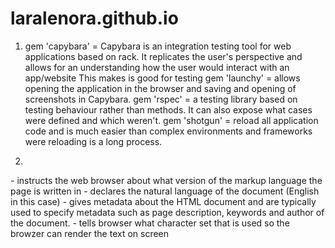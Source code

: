 # laralenora.github.io

1. gem 'capybara' = Capybara is an integration testing tool for web applications based on rack. It replicates the user's perspective and allows for an understanding how the user would interact with an app/website
  This makes is good for testing 
  gem 'launchy' = allows opening the application in the browser and saving and opening of screenshots in Capybara.
  gem 'rspec' = a testing library based on testing behaviour rather than methods. It can also expose what cases were defined and which weren't.
  gem 'shotgun' = reload all application code and is much easier than complex environments and frameworks were reloading is a long process.
  
  
  2. 
  <!doctype html> - instructs the web browser about what version of the markup language the page is written in
  <html lang=en> - declares the natural language of the document (English in this case)
  <meta> - gives metadata about the HTML document and are typically used to specify metadata such as page description, keywords and author of the document.
  <meta charset="utf-8"> - tells  browser what character set that is used so the browzer can render the text on screen
  <Title> - defines the title of the document and defines a title in the browser toolbar
  <body> -  contains all the contents of an HTML document but this content is not required 
  
  3. Assets are static things like videos and images that are non-source code resources

